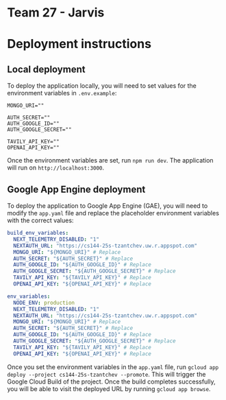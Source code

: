 # Team 27 - Jarvis

# Deployment instructions

## Local deployment
To deploy the application locally, you will need to set values for the environment variables in `.env.example`:

```text
MONGO_URI="" 

AUTH_SECRET=""
AUTH_GOOGLE_ID=""
AUTH_GOOGLE_SECRET=""

TAVILY_API_KEY=""
OPENAI_API_KEY=""
```

Once the environment variables are set, run `npm run dev`. The application will run on `http://localhost:3000`.

## Google App Engine deployment
To deploy the application to Google App Engine (GAE), you will need to modify the `app.yaml` file and replace the placeholder environment variables with the correct values:

```yaml
build_env_variables:
  NEXT_TELEMETRY_DISABLED: "1"
  NEXTAUTH_URL: "https://cs144-25s-tzantchev.uw.r.appspot.com"
  MONGO_URI: "${MONGO_URI}" # Replace
  AUTH_SECRET: "${AUTH_SECRET}" # Replace
  AUTH_GOOGLE_ID: "${AUTH_GOOGLE_ID}" # Replace
  AUTH_GOOGLE_SECRET: "${AUTH_GOOGLE_SECRET}" # Replace
  TAVILY_API_KEY: "${TAVILY_API_KEY}" # Replace
  OPENAI_API_KEY: "${OPENAI_API_KEY}" # Replace

env_variables:
  NODE_ENV: production
  NEXT_TELEMETRY_DISABLED: "1"
  NEXTAUTH_URL: "https://cs144-25s-tzantchev.uw.r.appspot.com"
  MONGO_URI: "${MONGO_URI}" # Replace
  AUTH_SECRET: "${AUTH_SECRET}" # Replace
  AUTH_GOOGLE_ID: "${AUTH_GOOGLE_ID}" # Replace
  AUTH_GOOGLE_SECRET: "${AUTH_GOOGLE_SECRET}" # Replace
  TAVILY_API_KEY: "${TAVILY_API_KEY}" # Replace
  OPENAI_API_KEY: "${OPENAI_API_KEY}" # Replace
```

Once you set the environment variables in the `app.yaml` file, run `gcloud app deploy --project cs144-25s-tzantchev --promote`. This will trigger the Google Cloud Build of the project. Once the build completes successfully, you will be able to visit the deployed URL by running `gcloud app browse`.
